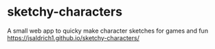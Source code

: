 # sketchy-characters
A small web app to quicky make character sketches for games and fun
https://jsaldrich1.github.io/sketchy-characters/
